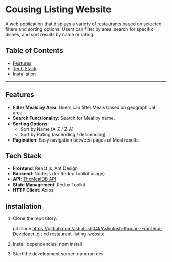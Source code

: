 # Cousing Listing Website

A web application that displays a variety of restaurants based on selected filters and sorting options. Users can filter by area, search for specific dishes, and sort results by name or rating.

## Table of Contents

- [Features](#features) 
- [Tech Stack](#tech-stack)
- [Installation](#installation)

---

## Features

- **Filter Meals by Area**: Users can filter Meals based on geographical area.
- **Search Functionality**: Search for Meal by name.
- **Sorting Options**:
  - Sort by Name (A-Z / Z-A)
  - Sort by Rating (ascending / descending)
- **Pagination**: Easy navigation between pages of Meal results.

## Tech Stack

- **Frontend**: React.js, Ant Design
- **Backend**: Node.js (for Redux Toolkit usage)
- **API**: [TheMealDB API](https://www.themealdb.com/)
- **State Management**: Redux Toolkit
- **HTTP Client**: Axios

## Installation

1. Clone the repository:

   
   git clone https://github.com/ashutosh04k/Ashutosh-Kumar--Frontend-Developer..git
   cd restaurant-listing-website

2. Install dependencies:
   npm install

3. Start the development server:
   npm run dev
